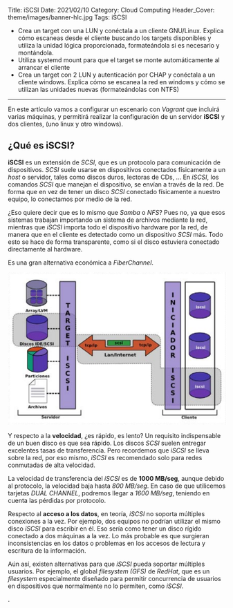 Title: iSCSI
Date: 2021/02/10
Category: Cloud Computing
Header_Cover: theme/images/banner-hlc.jpg
Tags: iSCSI

- Crea un target con una LUN y conéctala a un cliente GNU/Linux. Explica cómo escaneas desde el cliente buscando los targets disponibles y utiliza la unidad lógica proporcionada, formateándola si es necesario y montándola.
- Utiliza systemd mount para que el target se monte automáticamente al arrancar el cliente
- Crea un target con 2 LUN y autenticación por CHAP y conéctala a un cliente windows. Explica cómo se escanea la red en windows y cómo se utilizan las unidades nuevas (formateándolas con NTFS)

--------------------------------------------------------------------------------

En este artículo vamos a configurar un escenario con *Vagrant* que incluirá varias máquinas, y permitirá realizar la configuración de un servidor **iSCSI** y dos clientes, (uno linux y otro windows).

## ¿Qué es iSCSI?

**iSCSI** es un extensión de *SCSI*, que es un protocolo para comunicación de dispositivos. *SCSI* suele usarse en dispositivos conectados físicamente a un *host* o servidor, tales como discos duros, lectoras de CDs, ... En *iSCSI*, los comandos *SCSI* que manejan el dispositivo, se envían a través de la red. De forma que en vez de tener un disco *SCSI* conectado físicamente a nuestro equipo, lo conectamos por medio de la red.

¿Eso quiere decir que es lo mismo que *Samba* o *NFS*? Pues no, ya que esos sistemas trabajan importando un sistema de archivos mediante la red, mientras que *iSCSI* importa todo el dispositivo hardware por la red, de manera que en el cliente es detectado como un dispositivo *SCSI* más. Todo esto se hace de forma transparente, como si el disco estuviera conectado directamente al hardware.

Es una gran alternativa económica a *FiberChannel*.

![.](images/hlc_iSCSI/iscsi.png)

Y respecto a la **velocidad**, ¿es rápido, es lento? Un requisito indispensable de un buen disco es que sea rápido. Los discos *SCSI* suelen entregar excelentes tasas de transferencia. Pero recordemos que *iSCSI* se lleva sobre la red, por eso mismo, *iSCSI* es recomendado solo para redes conmutadas de alta velocidad.

La velocidad de transferencia del *iSCSI* es de **1000 MB/seg**, aunque debido al protocolo, la velocidad baja hasta *800 MB/seg*. En caso de que utilicemos tarjetas *DUAL CHANNEL*, podremos llegar a *1600 MB/seg*, teniendo en cuenta las pérdidas por protocolo.

Respecto al **acceso a los datos**, en teoría, *iSCSI* no soporta múltiples conexiones a la vez. Por ejemplo, dos equipos no podrían utilizar el mismo disco *iSCSI* para escribir en él. Eso sería como tener un disco rígido conectado a dos máquinas a la vez. Lo más probable es que surgieran inconsistencias en los datos o problemas en los accesos de lectura y escritura de la información.

Aún así, existen alternativas para que *iSCSI* pueda soportar múltiples usuarios. Por ejemplo, el global *filesystem (GFS)* de *RedHat*, que es un *filesystem* especialmente diseñado para permitir concurrencia de usuarios en dispositivos que normalmente no lo permiten, como *iSCSI*.









































.
